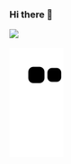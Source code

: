 ### Hi there 👋

<picture>
  <source
    srcset="https://github-readme-stats.vercel.app/api?username=guxtaavo&show_icons=true&theme=dark"
    media="(prefers-color-scheme: dark)"
  />
  <source
    srcset="https://github-readme-stats.vercel.app/api?username=guxtaavo&show_icons=true"
    media="(prefers-color-scheme: light), (prefers-color-scheme: no-preference)"
  />
  <img src="https://github-readme-stats.vercel.app/api?username=guxtaavo&show_icons=true" />
</picture>

![snake gif](https://github.com/guxtaavo/guxtaavo/blob/output/github-contribution-grid-snake.svg)
